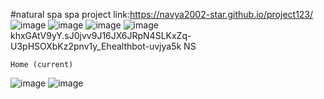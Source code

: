 #natural spa spa
project link:https://navya2002-star.github.io/project123/
![image](https://user-images.githubusercontent.com/115772634/203699935-16c2871d-9b86-470f-b9c1-eab6d97f4c51.png)
![image](https://user-images.githubusercontent.com/115772634/203701223-4d31fb9f-e858-4720-a379-de1714c10aca.png)
![image](https://user-images.githubusercontent.com/115772634/203701459-b2770998-a312-4998-84e7-9f3b2cdfc1c2.png)
![image](https://user-images.githubusercontent.com/115772634/203701976-4edfc1d7-3b81-46f5-bafc-621b63f4cb83.png)
khxGAtV9yY.sJ0jvv9J16JX6JRpN4SLKxZq-U3pHSOXbKz2pnv1y_Ehealthbot-uvjya5k
NS

    Home (current) 

![image](https://user-images.githubusercontent.com/115772634/203700802-d1aea3ae-42c9-416a-8e1e-16d079ba2c46.png)
![image](https://user-images.githubusercontent.com/115772634/203704176-f1c9f46d-5bb9-408f-b84e-2c0984822eac.png)
